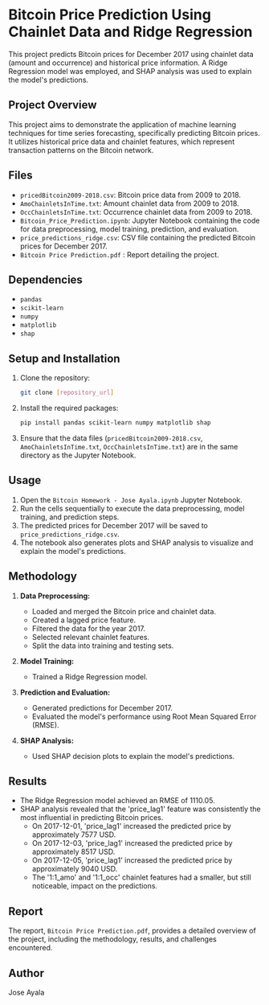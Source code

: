 # Bitcoin Price Prediction Using Chainlet Data and Ridge Regression

This project predicts Bitcoin prices for December 2017 using chainlet data (amount and occurrence) and historical price information. A Ridge Regression model was employed, and SHAP analysis was used to explain the model's predictions.

## Project Overview

This project aims to demonstrate the application of machine learning techniques for time series forecasting, specifically predicting Bitcoin prices. It utilizes historical price data and chainlet features, which represent transaction patterns on the Bitcoin network.

## Files

* `pricedBitcoin2009-2018.csv`: Bitcoin price data from 2009 to 2018.
* `AmoChainletsInTime.txt`: Amount chainlet data from 2009 to 2018.
* `OccChainletsInTime.txt`: Occurrence chainlet data from 2009 to 2018.
* `Bitcoin_Price_Prediction.ipynb`: Jupyter Notebook containing the code for data preprocessing, model training, prediction, and evaluation.
* `price_predictions_ridge.csv`: CSV file containing the predicted Bitcoin prices for December 2017.
* `Bitcoin Price Prediction.pdf` : Report detailing the project.

## Dependencies

* `pandas`
* `scikit-learn`
* `numpy`
* `matplotlib`
* `shap`

## Setup and Installation

1.  Clone the repository:

    ```bash
    git clone [repository_url]
    ```

2.  Install the required packages:

    ```bash
    pip install pandas scikit-learn numpy matplotlib shap
    ```

3.  Ensure that the data files (`pricedBitcoin2009-2018.csv`, `AmoChainletsInTime.txt`, `OccChainletsInTime.txt`) are in the same directory as the Jupyter Notebook.

## Usage

1.  Open the `Bitcoin Homework - Jose Ayala.ipynb` Jupyter Notebook.
2.  Run the cells sequentially to execute the data preprocessing, model training, and prediction steps.
3.  The predicted prices for December 2017 will be saved to `price_predictions_ridge.csv`.
4.  The notebook also generates plots and SHAP analysis to visualize and explain the model's predictions.

## Methodology

1.  **Data Preprocessing:**
    * Loaded and merged the Bitcoin price and chainlet data.
    * Created a lagged price feature.
    * Filtered the data for the year 2017.
    * Selected relevant chainlet features.
    * Split the data into training and testing sets.

2.  **Model Training:**
    * Trained a Ridge Regression model.

3.  **Prediction and Evaluation:**
    * Generated predictions for December 2017.
    * Evaluated the model's performance using Root Mean Squared Error (RMSE).

4.  **SHAP Analysis:**
    * Used SHAP decision plots to explain the model's predictions.

## Results

* The Ridge Regression model achieved an RMSE of 1110.05.
* SHAP analysis revealed that the 'price\_lag1' feature was consistently the most influential in predicting Bitcoin prices.
    * On 2017-12-01, 'price\_lag1' increased the predicted price by approximately 7577 USD.
    * On 2017-12-03, 'price\_lag1' increased the predicted price by approximately 8517 USD.
    * On 2017-12-05, 'price\_lag1' increased the predicted price by approximately 9040 USD.
    * The '1:1\_amo' and '1:1\_occ' chainlet features had a smaller, but still noticeable, impact on the predictions.

## Report

The report, `Bitcoin Price Prediction.pdf`, provides a detailed overview of the project, including the methodology, results, and challenges encountered.

## Author

Jose Ayala
